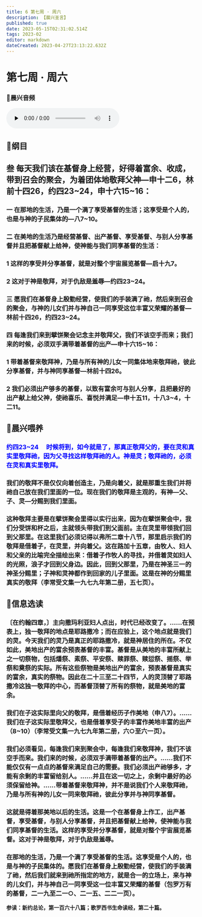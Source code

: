 ```yaml
---
title: 6 第七周 · 周六
description: 【晨兴圣言】
published: true
date: 2023-05-15T02:31:02.514Z
tags: 2023-02
editor: markdown
dateCreated: 2023-04-27T23:13:22.632Z
---
```


# 第七周 **·** 周六
### 🎵晨兴音频
<audio id="audio" controls="" preload="none">
      <source id="mp3" src="/2023-02/week7/week7day6.mp3">
</audio>

<!-- Google tag (gtag.js) -->
<script async src="https://www.googletagmanager.com/gtag/js?id=G-1P8709Z16T"></script>
<script>
  window.dataLayer = window.dataLayer || [];
  function gtag(){dataLayer.push(arguments);}
  gtag('js', new Date());

  gtag('config', 'G-1P8709Z16T');
</script>
## 📙纲目

## **叁	每天我们该在基督身上经营，好得着富余、收成，带到召会的聚会，为着团体地敬拜父神—申十二6，林前十四26，约四23~24，申十六15~16：**

### 一	在那地的生活，乃是一个满了享受基督的生活；这享受是个人的，也是与神的子民集体的—八7~10。

### 二	在美地的生活乃是经营基督、出产基督、享受基督、与别人分享基督并且把基督献上给神，使神能与我们同享基督的生活：

### 1	这样的享受并分享基督，就是对整个宇宙展览基督—启十九7。

### 2	这对于神是敬拜，对于仇敌是羞辱—约四23~24。

### 三	愿我们在基督身上殷勤经营，使我们的手装满了祂，然后来到召会的聚会，与神的儿女们并与神自己一同享受这位丰富又荣耀的基督—林前十四26，约四23~24。

### 四	每逢我们来到擘饼聚会记念主并敬拜父，我们不该空手而来；我们来的时候，必须双手满带着基督的出产—申十六15~16：

### 1	带着基督来敬拜神，乃是与所有神的儿女一同集体地来敬拜祂，彼此分享基督，并与神同享基督—林前十四26。

### 2	我们必须出产够多的基督，以致有富余可与别人分享，且把最好的出产献上给父神，使祂喜乐、喜悦并满足—申十五11，十八3~4，十二11。

## 📙晨兴喂养

### <font color=blue> **约四23~24&emsp; 时候将到，如今就是了，那真正敬拜父的，要在灵和真实里敬拜祂，因为父寻找这样敬拜祂的人。神是灵；敬拜祂的，必须在灵和真实里敬拜。**</font>

### 我们的敬拜不是仅仅向着创造主，乃是向着父，就是那重生我们并将祂自己放在我们里面的一位。现在我们的敬拜是主观的，有神—父、子、灵—分赐到我们里面。

### 这种敬拜主要是在擘饼聚会里得以实行出来，因为在擘饼聚会中，我们分受饼和杯之后，主就领头带我们到父面前。主在灵里带领我们回到父那里。在这里我们必须记得以弗所二章十八节，那里启示我们的敬拜是借着子，在灵里，并向着父。这在路加十五章，由牧人、妇人和父亲的比喻完全描绘出来：借着子作牧人的寻找，并借着灵如妇人的光照，浪子才回到父身边。因此，回到父那里，乃是在神圣三一的神圣分赐里；子神和灵神都作到回家的儿子里面。这是在神的分赐里真实的敬拜（李常受文集一九七九年第二册，五七页）。

## 📙信息选读

### 〔在约翰四章，〕主向撒玛利亚妇人点出，时代已经改变了。……在预表上，独一敬拜的地点是耶路撒冷；而在应验上，这个地点就是我们的灵。今天我们的灵乃是真正的耶路撒冷，就是神居住的所在。不仅如此，美地出产的富余预表基督的丰富。基督是从美地的丰富所献上之一切祭物，包括燔祭、素祭、平安祭、赎罪祭、赎愆祭、摇祭、举祭和奠祭的实际。所有这些祭物是美地出产的富余，预表基督是真实的富余，真实的祭物。因此在二十三至二十四节，人的灵顶替了耶路撒冷这独一敬拜的中心，而基督顶替了所有的祭物，就是美地的富余。

### 我们在子这实际里向父的敬拜，是借着经历子作美地（申八7）。……我们在子这实际里敬拜父，也是借着享受子的丰富作美地丰富的出产（8~10）（李常受文集一九七九年第二册，六○至六一页）。

### 我们必须看见，每逢我们来到聚会中，每逢我们来敬拜神，我们不该空手而来。我们来的时候，必须双手满带着基督的出产。……我们不能仅仅有一点点的基督来满足自己的需要。我们必须出产祂够多，才能有余剩的丰富留给别人。……并且在这一切之上，余剩中最好的必须保留给神。……带着基督来敬拜神，并不是说我们个人来敬拜祂，乃是与所有神的儿女一同来敬拜祂，彼此分享并与神同享基督。

### 这就是得着那美地以后的生活。这是一个在基督身上作工，出产基督，享受基督，与别人分享基督，并且把基督献上给神，使神能与我们同享基督的生活。这样的享受并分享基督，就是对整个宇宙展览基督。这对于神是敬拜，对于仇敌是羞辱。

### 在那地的生活，乃是一个满了享受基督的生活。这享受是个人的，也是与神的子民集体的。愿我们在基督身上殷勤经营，使我们的手装满了祂，然后我们就来到祂所指定的地方，就是合一的立场上，来与神的儿女们，并与神自己一同享受这一位丰富又荣耀的基督（包罗万有的基督，二一九至二一○、二一五、二二一页）。

**参读：新约总论，第一百六十八篇；歌罗西书生命读经，第二十篇。**